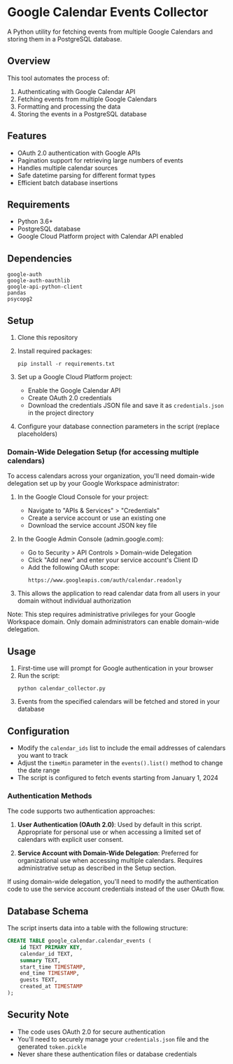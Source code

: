 # Google Calendar Events Collector

A Python utility for fetching events from multiple Google Calendars and storing them in a PostgreSQL database.

## Overview

This tool automates the process of:
1. Authenticating with Google Calendar API
2. Fetching events from multiple Google Calendars
3. Formatting and processing the data
4. Storing the events in a PostgreSQL database

## Features

- OAuth 2.0 authentication with Google APIs
- Pagination support for retrieving large numbers of events
- Handles multiple calendar sources
- Safe datetime parsing for different format types
- Efficient batch database insertions

## Requirements

- Python 3.6+
- PostgreSQL database
- Google Cloud Platform project with Calendar API enabled

## Dependencies

```
google-auth
google-auth-oauthlib
google-api-python-client
pandas
psycopg2
```

## Setup

1. Clone this repository
2. Install required packages:
   ```
   pip install -r requirements.txt
   ```
3. Set up a Google Cloud Platform project:
   - Enable the Google Calendar API
   - Create OAuth 2.0 credentials
   - Download the credentials JSON file and save it as `credentials.json` in the project directory

4. Configure your database connection parameters in the script (replace placeholders)

### Domain-Wide Delegation Setup (for accessing multiple calendars)

To access calendars across your organization, you'll need domain-wide delegation set up by your Google Workspace administrator:

1. In the Google Cloud Console for your project:
   - Navigate to "APIs & Services" > "Credentials"
   - Create a service account or use an existing one
   - Download the service account JSON key file

2. In the Google Admin Console (admin.google.com):
   - Go to Security > API Controls > Domain-wide Delegation
   - Click "Add new" and enter your service account's Client ID
   - Add the following OAuth scope:
     ```
     https://www.googleapis.com/auth/calendar.readonly
     ```
   
3. This allows the application to read calendar data from all users in your domain without individual authorization

Note: This step requires administrative privileges for your Google Workspace domain. Only domain administrators can enable domain-wide delegation.

## Usage

1. First-time use will prompt for Google authentication in your browser
2. Run the script:
   ```
   python calendar_collector.py
   ```
3. Events from the specified calendars will be fetched and stored in your database

## Configuration

- Modify the `calendar_ids` list to include the email addresses of calendars you want to track
- Adjust the `timeMin` parameter in the `events().list()` method to change the date range
- The script is configured to fetch events starting from January 1, 2024

### Authentication Methods

The code supports two authentication approaches:

1. **User Authentication (OAuth 2.0)**: Used by default in this script. Appropriate for personal use or when accessing a limited set of calendars with explicit user consent.

2. **Service Account with Domain-Wide Delegation**: Preferred for organizational use when accessing multiple calendars. Requires administrative setup as described in the Setup section.

If using domain-wide delegation, you'll need to modify the authentication code to use the service account credentials instead of the user OAuth flow.

## Database Schema

The script inserts data into a table with the following structure:

```sql
CREATE TABLE google_calendar.calendar_events (
    id TEXT PRIMARY KEY,
    calendar_id TEXT,
    summary TEXT,
    start_time TIMESTAMP,
    end_time TIMESTAMP,
    guests TEXT,
    created_at TIMESTAMP
);
```

## Security Note

- The code uses OAuth 2.0 for secure authentication
- You'll need to securely manage your `credentials.json` file and the generated `token.pickle`
- Never share these authentication files or database credentials


